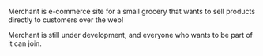 Merchant is e-commerce site for a small grocery that wants to sell products directly to customers over the web!

Merchant is still under development, and everyone who wants to be part of it can join.